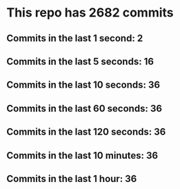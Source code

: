 # This repo has 2682 commits

## Commits in the last 1 second: 2
## Commits in the last 5 seconds: 16
## Commits in the last 10 seconds: 36
## Commits in the last 60 seconds: 36
## Commits in the last 120 seconds: 36
## Commits in the last 10 minutes: 36
## Commits in the last 1 hour: 36

